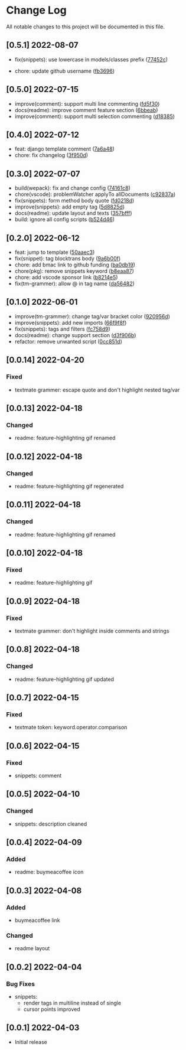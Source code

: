 # Change Log

All notable changes to this project will be documented in this file.

## [0.5.1] 2022-08-07

- fix(snippets): use lowercase in models/classes prefix ([77452c](https://github.com/almahdi404/code-django/commit/77452ce099ba6114896720cc5d7926096802e98d))

- chore: update github username ([fb3696](https://github.com/almahdi404/code-django/commit/fb3696d0d448044f81a4470fa9ac0fef0750d0fa))

## [0.5.0] 2022-07-15

- improve(comment): support multi line commenting ([fd5f30](https://github.com/almahdi404/code-django/commit/fd5f30d39f1b33d2467d396270630bd9ece3b4b3))
- docs(readme): improve comment feature section ([6bbeab](https://github.com/almahdi404/code-django/commit/6bbeabc3d67456c7a9e8c0327bf08a6fb789dedd))
- improve(comment): support multi selection commenting ([d18385](https://github.com/almahdi404/code-django/commit/d183857ab1841d21ebc9eedf49fc5cbc5216d08e))

## [0.4.0] 2022-07-12

- feat: django template comment ([7a6a48](https://github.com/almahdi404/code-django/commit/7a6a48590d995d7dc9674c4886c253a79ce8e015))
- chore: fix changelog ([3f950d](https://github.com/almahdi404/code-django/commit/3f950df5c91010f8aa0a80612d5556506f558ab0))

## [0.3.0] 2022-07-07

- build(wepack): fix and change config ([74161c8](https://github.com/almahdi404/code-django/commit/74161c8869acfabf8310f4a23ccdccaa550c616b))
- chore(vscode): problemWatcher applyTo allDocuments ([c92837a](https://github.com/almahdi404/code-django/commit/c92837a44f2d4f33279bc44464db699e7043d7c1))
- fix(snippets): form method body quote ([fd0218d](https://github.com/almahdi404/code-django/commit/fd0218d5a749d795563e400f420148c0a5371f34))
- improve(snippets): add empty tag ([5d8825d](https://github.com/almahdi404/code-django/commit/5d8825d0e1c6cf0fd66496f8069352863e3ce805))
- docs(readme): update layout and texts ([357bfff](https://github.com/almahdi404/code-django/commit/357bfff7c52ccbe6376e32eadb0023ff85a1207c))
- build: ignore all config scripts ([b524d46](https://github.com/almahdi404/code-django/commit/b524d4606dbcf4d34d5971f97061acd9c82819ab))

## [0.2.0] 2022-06-12

- feat: jump to template ([50aaec3](https://github.com/almahdi404/code-django/commit/50aaec33b603630cf0d54231e8d995d1cb0d4833))
- fix(snippet): tag blocktrans body ([9a6b00f](https://github.com/almahdi404/code-django/commit/9a6b00f92a0aa596b5158d77b9d0045f43d52a1c))
- chore: add bmac link to github funding ([ba0db19](https://github.com/almahdi404/code-django/commit/ba0db19b8b399c946b586df29261f74989a99ed2))
- chore(pkg): remove snippets keyword ([b8eaa87](https://github.com/almahdi404/code-django/commit/b8eaa8762dac17068665537b4d2fb469bcab2edf))
- chore: add vscode sponsor link ([b8214e5](https://github.com/almahdi404/code-django/commit/b8214e532b5220754f7b4e0983142063c8af735a))
- fix(tm-grammer): allow @ in tag name ([da56482](https://github.com/almahdi404/code-django/commit/da564828e9c0ac905d2267e62b5219c50e58a253))

## [0.1.0] 2022-06-01

- improve(tm-grammer): change tag/var bracket color ([920956d](https://github.com/almahdi404/code-django/commit/920956d16709a59ec63239c1ecb78100bb0fbaf9))
- improve(snippets): add new imports ([66f9f8f](https://github.com/almahdi404/code-django/commit/66f9f8fba493015a8ce00aaa8a403b437185b4f0))
- fix(snippets): tags and filters ([fc758d9](https://github.com/almahdi404/code-django/commit/fc758d9aa22792c4c8339ec15c0f2183cc9d7d55))
- docs(readme): change support section ([d3f906b](https://github.com/almahdi404/code-django/commit/d3f906b6efba9636badce3fd667cf1a535988877))
- refactor: remove unwanted script ([0cc851d](https://github.com/almahdi404/code-django/commit/0cc851d11c1db5264b9e91fc79debb7d10c38c20))

## [0.0.14] 2022-04-20

### Fixed

- textmate grammer: escape quote and don't highlight nested tag/var

## [0.0.13] 2022-04-18

### Changed

- readme: feature-highlighting gif renamed

## [0.0.12] 2022-04-18

### Changed

- readme: feature-highlighting gif regenerated

## [0.0.11] 2022-04-18

### Changed

- readme: feature-highlighting gif renamed

## [0.0.10] 2022-04-18

### Fixed

- readme: feature-highlighting gif

## [0.0.9] 2022-04-18

### Fixed

- textmate grammer: don't highlight inside comments and strings

## [0.0.8] 2022-04-18

### Changed

- readme: feature-highlighting gif updated

## [0.0.7] 2022-04-15

### Fixed

- textmate token: keyword.operator.comparison

## [0.0.6] 2022-04-15

### Fixed

- snippets: comment

## [0.0.5] 2022-04-10

### Changed

- snippets: description cleaned

## [0.0.4] 2022-04-09

### Added

- readme: buymeacoffee icon

## [0.0.3] 2022-04-08

### Added

- buymeacoffee link

### Changed

- readme layout

## [0.0.2] 2022-04-04

### Bug Fixes

- snippets:
  - render tags in multiline instead of single
  - cursor points improved

## [0.0.1] 2022-04-03

- Initial release
